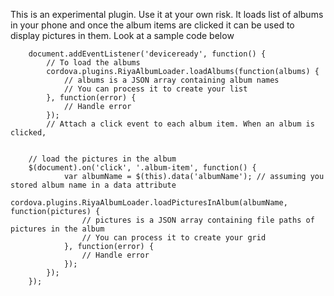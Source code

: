 This is an experimental plugin. Use it at your own risk. It loads list of albums in your phone and once the album items are clicked it can be used to display pictures in them. Look at a sample code below

        document.addEventListener('deviceready', function() {
            // To load the albums
            cordova.plugins.RiyaAlbumLoader.loadAlbums(function(albums) {
                // albums is a JSON array containing album names
                // You can process it to create your list
            }, function(error) {
                // Handle error
            });
            // Attach a click event to each album item. When an album is clicked,

    
        // load the pictures in the album
        $(document).on('click', '.album-item', function() {
                var albumName = $(this).data('albumName'); // assuming you stored album name in a data attribute
                cordova.plugins.RiyaAlbumLoader.loadPicturesInAlbum(albumName, function(pictures) {
                    // pictures is a JSON array containing file paths of pictures in the album
                    // You can process it to create your grid
                }, function(error) {
                    // Handle error
                });
            });
        });
